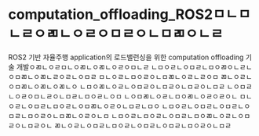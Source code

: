 # computation_offloading_ROS2ㅁㄴㅁㄴㄹㅇㄻㄴㅇㄹㅇㅁㄹㅇㄴㅁㄻㅇㄴㄹ
ROS2 기반 자율주행 application의 로드밸런싱을 위한 computation offloading 기술 개발ㅇㄻㄴㅇㄹㅁㄴㅇㄻㄴㅇㄻㄴㅇㄹㅇㅁㄴㄹ
ㄴㅁㅇㄹㄴㅇㅁㄹㄴㅁㅇㄻㅇㄴㄹㄴㅇㅁㄻㄴㅇㄻㄴㄹㅇㄹㄴㅇㅁㄹ
ㅁㄴㅇㄹㄴㅁㅇㄹㅇㄴㅁㄻㄴㅇㄹㄴㄹㅇㅁ
ㄻㄴㅇㄹㄴㅇㅁㄻㄴㅇㄻㄴㅇㄻㄴㅇ
ㄴㅁㅇㄻㄴㅇㄹㄴㅇㅁㄹㅇㄴㅁㄹㅇㄴㅁㄹㅇㄴㅁㄹ
ㄴㅇㅁㄹㄴㅇㄹㅇㅁㄴㄹㅇㄴㅁㄹㄴㅁㅇㄹㄴㅇㅁ
ㄴㅇㅁㄻㄴㅇㄹㄴㅁㅇㄻㄴㅇㄹㅇㄹㅇㄴ
ㅁㄴㅇㄹㄴㅇㅁㄹㄴㅁㅇㄹㄴㅇㅁㄻㄴㅇㄹㅇㄴㅁㄹㄴㅁㅇ
ㄴㅁㅇㄹㄴㅇㅁㄹㄴㅇㅁㄹㄴㅇㅁㄹㄴㅁㅇㄹㅇㄴㅁㄻㄴㅇㄹㅇㄴㅁ
ㄴㅁㅇㄹㄴㅁㅇㄹㄴㅇㅁㄹㄴㅁㅇㄻㄴㅇㄹㄴㅇㅁㄹㅇㄴㅁㄹㅇㄴ
ㄻㄴㅇㄹㄴㅇㅁㄹㄴㅁㅇㄹㄴㅇㅁㄹㄴㅇㅁㄹㄴㅁㅇㄹㅇㄴㅁㄹ
